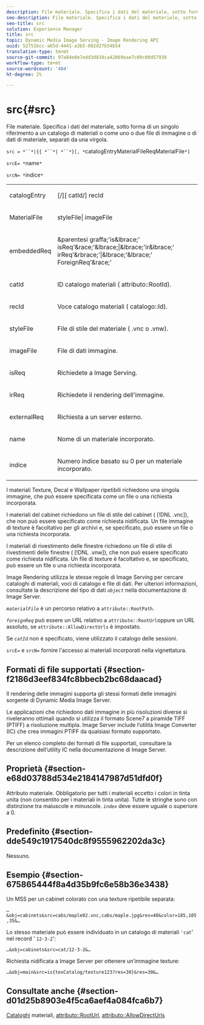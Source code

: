 ```yaml
---
description: File materiale. Specifica i dati del materiale, sotto forma di un singolo riferimento a un catalogo di materiali o come uno o due file di immagine o di dati di materiale, separati da una virgola.
seo-description: File materiale. Specifica i dati del materiale, sotto forma di un singolo riferimento a un catalogo di materiali o come uno o due file di immagine o di dati di materiale, separati da una virgola.
seo-title: src
solution: Experience Manager
title: src
topic: Dynamic Media Image Serving - Image Rendering API
uuid: 52751bcc-a65d-4441-a3b5-802d27b54b54
translation-type: tm+mt
source-git-commit: 97a84e8e7edd3d834ca42069eae7c09c00d57938
workflow-type: tm+mt
source-wordcount: '484'
ht-degree: 2%

---
```



# src{#src}

File materiale. Specifica i dati del materiale, sotto forma di un singolo riferimento a un catalogo di materiali o come uno o due file di immagine o di dati di materiale, separati da una virgola.

`src = *``*|{{ *``*| *``*}[, *`catalogEntryMaterialFileReqMaterialFile`*]`

`srcE= *`name`*`

`srcN= *`indice`*`

<table id="simpletable_A64C4F084C0A4DDCA45A921D4BD7AAEA"> 
 <tr class="strow"> 
  <td class="stentry"> <p><span class="varname"> catalogEntry</span> </p></td> 
  <td class="stentry"> <p><span class="codeph">[/][<span class="varname"> catId</span>/]<span class="varname"> recId</span></span> </p></td> 
 </tr> 
 <tr class="strow"> 
  <td class="stentry"> <span class="varname"> MaterialFile</span> </td> 
  <td class="stentry"> <p><span class="codeph"> <span class="varname"> styleFile</span>|<span class="varname"> imageFile</span></span> </p> </td> 
 </tr> 
 <tr class="strow"> 
  <td class="stentry"> <p><span class="varname"> embeddedReq</span> </p> </td> 
  <td class="stentry"> <p><span class="codeph">&amp;parentesi graffa;'is&amp;lbrace;'<span class="varname"> isReq</span>'&amp;race;'&amp;lbrace;|&amp;lbrace;'ir&amp;lbrace;'<span class="varname"> irReq</span>'&amp;rbrace;'|&amp;lbrace;'&amp;lbrace;'<span class="varname"> ForeignReq</span>'&amp;race;'</span> </p></td> 
 </tr> 
 <tr class="strow"> 
  <td class="stentry"> <p><span class="varname"> catId</span> </p></td> 
  <td class="stentry"> <p>ID catalogo materiali (<span class="codeph"> attributo::RootId</span>). </p></td> 
 </tr> 
 <tr class="strow"> 
  <td class="stentry"> <p><span class="varname"> recId</span> </p></td> 
  <td class="stentry"> <p>Voce catalogo materiali (<span class="codeph"> catalogo::Id</span>). </p></td> 
 </tr> 
 <tr class="strow"> 
  <td class="stentry"> <p><span class="varname"> styleFile</span> </p></td> 
  <td class="stentry"> <p>File di stile del materiale (<span class="filepath"> .vnc</span> o <span class="filepath"> .vnw</span>). </p></td> 
 </tr> 
 <tr class="strow"> 
  <td class="stentry"> <p><span class="varname"> imageFile</span> </p></td> 
  <td class="stentry"> <p>File di dati immagine. </p></td> 
 </tr> 
 <tr class="strow"> 
  <td class="stentry"> <p><span class="varname"> isReq</span> </p></td> 
  <td class="stentry"> <p>Richiedete a Image Serving. </p></td> 
 </tr> 
 <tr class="strow"> 
  <td class="stentry"> <p><span class="varname"> irReq</span> </p></td> 
  <td class="stentry"> <p>Richiedete il rendering dell'immagine. </p></td> 
 </tr> 
 <tr class="strow"> 
  <td class="stentry"> <p><span class="varname"> externalReq</span> </p></td> 
  <td class="stentry"> <p>Richiesta a un server esterno. </p></td> 
 </tr> 
 <tr class="strow"> 
  <td class="stentry"> <p><span class="varname"> name</span> </p></td> 
  <td class="stentry"> <p>Nome di un materiale incorporato. </p></td> 
 </tr> 
 <tr class="strow"> 
  <td class="stentry"> <p><span class="varname"> indice</span> </p></td> 
  <td class="stentry"> <p>Numero indice basato su 0 per un materiale incorporato. </p></td> 
 </tr> 
</table>

I materiali Texture, Decal e Wallpaper ripetibili richiedono una singola immagine, che può essere specificata come un file o una richiesta incorporata.

I materiali del cabinet richiedono un file di stile del cabinet ( [!DNL .vnc]), che non può essere specificato come richiesta nidificata. Un file immagine di texture è facoltativo per gli archivi e, se specificato, può essere un file o una richiesta incorporata.

I materiali di rivestimento delle finestre richiedono un file di stile di rivestimenti delle finestre ( [!DNL .vnw]), che non può essere specificato come richiesta nidificata. Un file di texture è facoltativo e, se specificato, può essere un file o una richiesta incorporata.

Image Rendering utilizza le stesse regole di Image Serving per cercare cataloghi di materiali, voci di catalogo e file di dati. Per ulteriori informazioni, consultate la descrizione del tipo di dati *`object`* nella documentazione di Image Server.

*`materialFile`* è un percorso relativo a  `attribute::RootPath`.

*`foreignReq`* può essere un URL relativo a  `attribute::RootUrl`oppure un URL assoluto, se  `attribute::AllowDirectUrls` è impostato.

Se *`catId`* non è specificato, viene utilizzato il catalogo delle sessioni.

`srcE=` e  `srcN=` fornire l&#39;accesso ai materiali incorporati nella vignettatura.

## Formati di file supportati {#section-f2186d3eef834fc8bbecb2bc68daacad}

Il rendering delle immagini supporta gli stessi formati delle immagini sorgente di Dynamic Media Image Server.

Le applicazioni che richiedono dati immagine in più risoluzioni diverse si riveleranno ottimali quando si utilizza il formato Scene7 a piramide TIFF (PTIFF) a risoluzione multipla. Image Server include l’utilità Image Converter (IC) che crea immagini PTIFF da qualsiasi formato supportato.

Per un elenco completo dei formati di file supportati, consultare la descrizione dell’utility IC nella documentazione di Image Server.

## Proprietà {#section-e68d03788d534e2184147987d51dfd0f}

Attributo materiale. Obbligatorio per tutti i materiali eccetto i colori in tinta unita (non consentito per i materiali in tinta unita). Tutte le stringhe sono con distinzione tra maiuscole e minuscole. *`index`* deve essere uguale o superiore a 0.

## Predefinito {#section-dde549c1917540dc8f9555962202da3c}

Nessuno.

## Esempio {#section-675865444f8a4d35b9fc6e58b36e3438}

Un MSS per un cabinet colorato con una texture ripetibile separata:

`…&obj=cabinets&src=cabs/maple02.vnc,cabs/maple.jpg&res=40&color=185,105,35&…`

Lo stesso materiale può essere individuato in un catalogo di materiali `'cat`&#39; nel record &#39; `12-3-2`&#39;:

`…&obj=cabinets&src=cat/12-3-2&…`

Richiesta nidificata a Image Server per ottenere un’immagine texture:

`…&obj=main&src=is{texCatalog/texture123?res=30}&res=30&…`

## Consultate anche {#section-d01d25b8903e4f5ca6aef4a084fca6b7}

[Cataloghi](../../../../../ir-api/http-protocol/image-rendering-api-ref/c-ir-http-protocol-ref/c-ir-http-protocol-syntax-and-features/c-ir-http-material-catalogs/c-ir-http-material-catalogs.md#concept-772742c1688f420a88a56f5136ad1db2) materiali,  [attributo::RootUrl](../../../../../ir-api/material-cat/image-rendering-api-ref/c-ir-material-catalog/c-ir-attributes-reference/r-ir-rooturl.md#reference-b8d706a573814802bd6794223cc78402),  [attributo::AllowDirectUrls](../../../../../ir-api/material-cat/image-rendering-api-ref/c-ir-material-catalog/c-ir-attributes-reference/r-ir-allowdirecturls.md#reference-02000c0f3c494292bad8425d06268882)
